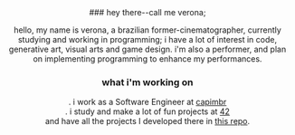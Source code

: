 <div align="center">
### hey there--call me verona;<br>

hello, my name is verona, a brazilian former-cinematographer, currently studying and working in programming;
i have a lot of interest in code, generative art, visual arts and game design.
i'm also a performer, and plan on implementing programming to enhance my performances.

### what i'm working on

. i work as a Software Engineer at [capimbr](https://github.com/capimbr)<br>
. i study and make a lot of fun projects at [42](https://github.com/42School) <br>
and have all the projects I developed there in [this repo](https://github.com/metavenoma/42).
</div>

